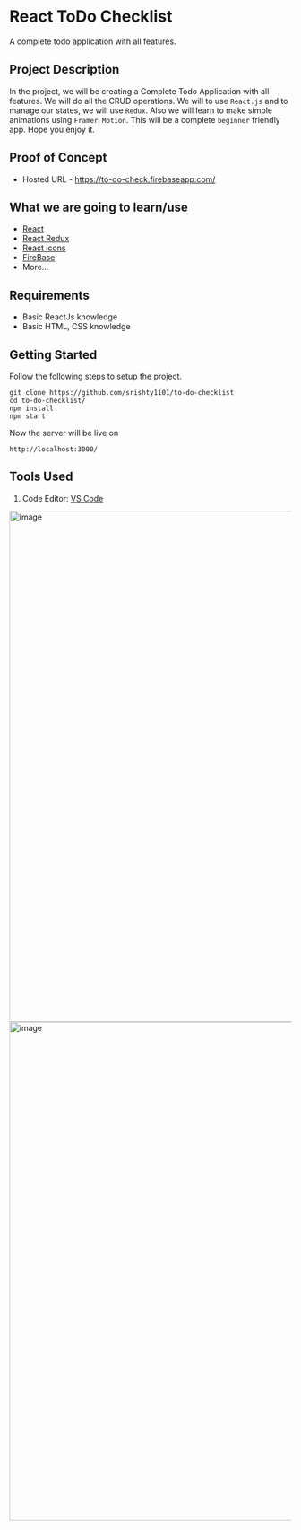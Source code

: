 # React ToDo Checklist
A complete todo application with all features.

## Project Description
In the project, we will be creating a Complete Todo Application with all features. We will do all the CRUD operations. We will to use `React.js` and to manage our states, we will use `Redux`. Also we will learn to make simple animations using `Framer Motion`. This will be a complete `beginner` friendly app. Hope you enjoy it.

## Proof of Concept 
- Hosted URL - https://to-do-check.firebaseapp.com/

## What we are going to learn/use
- [React](https://reactjs.org/)
- [React Redux](https://redux.js.org/)
- [React icons](https://react-icons.netlify.com/)
- [FireBase](https://console.firebase.google.com/)
- More...

## Requirements
- Basic ReactJs knowledge
- Basic HTML, CSS knowledge

## Getting Started
Follow the following steps to setup the project.

```shell
git clone https://github.com/srishty1101/to-do-checklist 
cd to-do-checklist/
npm install
npm start
```
Now the server will be live on 
```shell
http://localhost:3000/
```

## Tools Used
1. Code Editor: [VS Code](https://code.visualstudio.com/)


<img width="911" alt="image" src="https://user-images.githubusercontent.com/84490597/172231221-75261d71-899f-4935-856a-7fd288b5ebb3.png">
<img width="889" alt="image" src="https://user-images.githubusercontent.com/84490597/172231280-54cecaff-e57f-4139-8dac-f1007308808c.png">
